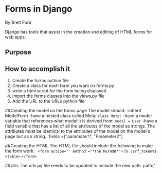 # Forms in Django
By Brett Ford

Django has tools that assist in the creation and editing of HTML forms for web apps.

## Purpose

## How to accomplish it
1. Create the forms python file
1. Create a class for each form you want on forms.py
1. write a html script for the form being displayed
1. import the forms classes into the views.py file
1. Add the URL to the URLs python file

##Creating the model on the forms page
The model should:
-inherit ModelForm
-have a nested class called Meta:  `class Meta:`
-have a model variable that references what model it is derived from: `model = User`
-have a field variable that has a list of all the attributes of the model as strings. The attributes must be identical to the attributes of the model on the model's page but as a string.  `fields =["paramater1", "Parameter2"]

##Creating the HTML 
The HTML file should include the following to make the form work:
` <form action='' method ="*The METHOD*">`
`{% csrf_token%}`
`<table>`
`</form>`

##Urls
The urls.py file needs to be updated to include the new path
`path('

